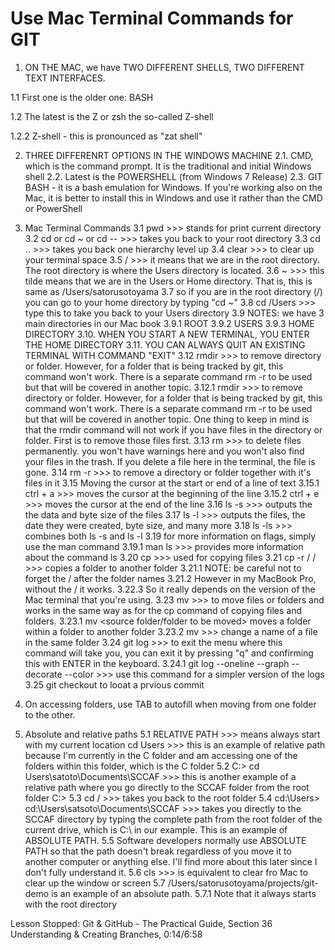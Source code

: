 # Use Mac Terminal Commands for GIT
1. ON THE MAC, we have TWO DIFFERENT SHELLS, TWO DIFFERENT TEXT INTERFACES.

1.1 First one is the older one: BASH

1.2 The latest is the Z or zsh the so-called Z-shell

1.2.2 Z-shell - this is pronounced as "zat shell"

2. THREE DIFFERENRT OPTIONS IN THE WINDOWS MACHINE
2.1. CMD, which is the command prompt. It is the traditional and initial Windows shell
2.2. Latest is the POWERSHELL (from Windows 7 Release)
2.3. GIT BASH - it is a bash emulation for Windows. If you're working also on the Mac, it is better to install this in Windows and use it rather than the CMD or PowerShell

3. Mac Terminal Commands
3.1 pwd >>> stands for print current directory
3.2 cd or cd ~ or cd -- >>> takes you back to your root directory
3.3 cd .. >>> takes you back one hierarchy level up
3.4 clear >>> to clear up your terminal space
3.5 / >>> it means that we are in the root directory. The root directory is where the Users directory is located.
3.6 ~ >>> this tilde means that we are in the Users or Home directory. That is, this is same as /Users/satorusotoyama
3.7 so if you are in the root directory (/) you can go to your home directory by typing "cd ~"
3.8 cd /Users >>> type this to take you back to your Users directory
3.9 NOTES: we have 3 main directories in our Mac book
3.9.1 ROOT
3.9.2 USERS
3.9.3 HOME DIRECTORY
3.10. WHEN YOU START A NEW TERMINAL, YOU ENTER THE HOME DIRECTORY
3.11. YOU CAN ALWAYS QUIT AN EXISTING TERMINAL WITH COMMAND "EXIT"
3.12 rmdir >>> to remove directory or folder. However, for a folder that is being tracked by git, this command won't work. There is a separate command rm -r to be used but that will be covered in another topic.
3.12.1 rmdir >>> to remove directory or folder. However, for a folder that is being tracked by git, this command won't work. There is a separate command rm -r to be used but that will be covered in another topic. One thing to keep in mind is that the rmdir command will not work if you have files in the directory or folder. First is to remove those files first.
3.13 rm >>> to delete files permanently. you won't have warnings here and you won't also find your files in the trash. If you delete a file here in the terminal, the file is gone.
3.14 rm -r >>> to remove a directory or folder together with it's files in it
3.15 Moving the cursor at the start or end of a line of text
3.15.1 ctrl + a >>> moves the cursor at the beginning of the line
3.15.2 ctrl + e >>> moves the cursor at the end of the line
3.16 ls -s >>> outputs the the data and byte size of the files
3.17 ls -l >>> outputs the files, the date they were created, byte size, and many more
3.18 ls -ls >>> combines both ls -s and ls -l
3.19 for more information on flags, simply use the man command
3.19.1 man ls >>> provides more information about the command ls
3.20 cp <source path> <target path>  >>> used for copying files
3.21 cp -r <folder to be copied>/ <target folder>/ >>> copies a folder to another folder
3.21.1 NOTE: be careful not to forget the / after the folder names
3.21.2 However in my MacBook Pro, without the / it works. 
3.22.3 So it really depends on the version of the Mac terminal that you're using.
3.23 mv >>> to move files or folders and works in the same way as for the cp command of copying files and folders.
3.23.1 mv <source folder/folder to be moved> <target folder> moves a folder within a folder to another folder
3.23.2 mv <current name of file> <new name of file> >>> change a name of a file in the same folder
3.24 git log >>> to exit the menu where this command will take you, you can exit it by pressing "q" and confirming this with ENTER in the keyboard.
3.24.1 git log --oneline --graph --decorate --color  >>> use this command for a simpler version of the logs
3.25 git checkout <paste here the commit id>to looat a prvious commit

4. On accessing folders, use TAB to autofill when moving from one folder to the other.

5. Absolute and relative paths
5.1 RELATIVE PATH >>> means always start with my current location
cd Users >>> this is an example of relative path because I'm currently in the C folder and am accessing one of the folders within this folder, which is the C folder
5.2 C:\> cd Users\satoto\Documents\SCCAF >>> this is another example of a relative path where you go directly to the SCCAF folder from the root folder C:\>
5.3 cd / >>> takes you back to the root folder
5.4 cd:\Users> cd:\Users\satsoto\Documents\SCCAF >>> takes you directly to the SCCAF directory by typing the complete path from the root folder of the current drive, which is C:\ in our example. This is an example of ABSOLUTE PATH.
5.5 Software developers normally use ABSOLUTE PATH so that the path doesn't break regardless of you move it to another computer or anything else. I'll find more about this later since I don't fully understand it.
5.6 cls >>> is equivalent to clear fro Mac to clear up the window or screen
5.7 /Users/satorusotoyama/projects/git-demo is an example of an absolute path. 
5.7.1 Note that it always starts with the root directory

Lesson Stopped: Git & GitHub - The Practical Guide, Section 36 Understanding & Creating Branches, 0:14/6:58

